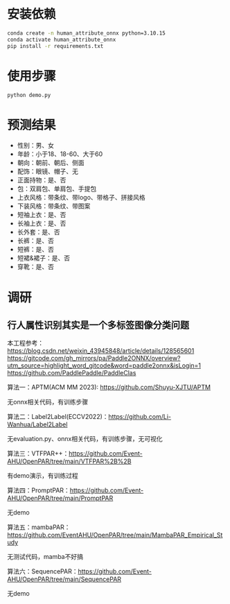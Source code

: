 # 安装依赖
```bash
conda create -n human_attribute_onnx python=3.10.15
conda activate human_attribute_onnx
pip install -r requirements.txt
```

# 使用步骤

```bash
python demo.py
```

# 预测结果
- 性别：男、女
- 年龄：小于18、18-60、大于60
- 朝向：朝前、朝后、侧面
- 配饰：眼镜、帽子、无
- 正面持物：是、否
- 包：双肩包、单肩包、手提包
- 上衣风格：带条纹、带logo、带格子、拼接风格
- 下装风格：带条纹、带图案
- 短袖上衣：是、否
- 长袖上衣：是、否
- 长外套：是、否
- 长裤：是、否
- 短裤：是、否
- 短裙&裙子：是、否
- 穿靴：是、否

# 调研
## 行人属性识别其实是一个多标签图像分类问题
本工程参考：https://blog.csdn.net/weixin_43945848/article/details/128565601
https://gitcode.com/gh_mirrors/pa/Paddle2ONNX/overview?utm_source=highlight_word_gitcode&word=paddle2onnx&isLogin=1
https://github.com/PaddlePaddle/PaddleClas

算法一：APTM(ACM MM 2023): https://github.com/Shuyu-XJTU/APTM

无onnx相关代码，有训练步骤

算法二：Label2Label(ECCV2022)：https://github.com/Li-Wanhua/Label2Label

无evaluation.py、onnx相关代码，有训练步骤，无可视化

算法三：VTFPAR++：https://github.com/Event-AHU/OpenPAR/tree/main/VTFPAR%2B%2B

有demo演示，有训练过程

算法四：PromptPAR：https://github.com/Event-AHU/OpenPAR/tree/main/PromptPAR

无demo

算法五：mambaPAR：https://github.com/EventAHU/OpenPAR/tree/main/MambaPAR_Empirical_Study

无测试代码，mamba不好搞

算法六：SequencePAR：https://github.com/Event-AHU/OpenPAR/tree/main/SequencePAR

无demo